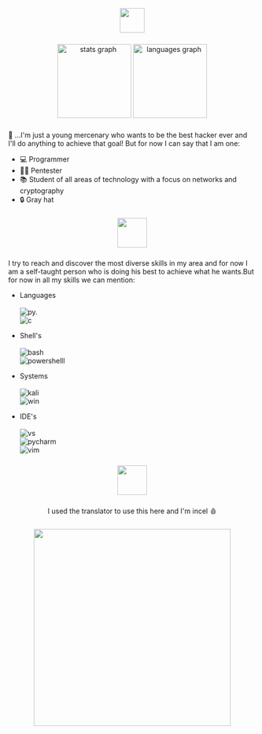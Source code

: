 <div align="center">
  <img height="50" src="https://see.fontimg.com/api/renderfont4/KerX/eyJyIjoiZnMiLCJoIjo3MCwidyI6MTAwMCwiZnMiOjcwLCJmZ2MiOiIjQjYwMjAyIiwiYmdjIjoiI0ZGRkZGRiIsInQiOjF9/aGF0ZWZ1bCBzb3Vs/hacked.png"  />
</div>


###

<div align="center">
  <img src="https://github-readme-stats.vercel.app/api?username=d0nt-sm1le&hide_title=false&hide_rank=false&show_icons=true&include_all_commits=true&count_private=true&disable_animations=false&theme=default&locale=en&hide_border=false&order=1&title_color=8C0404&bg_color=090504&icon_color=8C4C27&text_color=590202&border_color=260A0D" height="150" alt="stats graph"  />
  <img src="https://github-readme-stats.vercel.app/api/top-langs?username=d0nt-sm1le&locale=en&hide_title=false&layout=compact&card_width=320&langs_count=5&theme=default&hide_border=true&order=2&title_color=8C0404&bg_color=090504&icon_color=8C4C27&text_color=590202&border_color=260A0D" height="150" alt="languages graph"  />
</div>

###

<p align="left">👑 ...I'm just a young mercenary who wants to be the best hacker ever and I'll do anything to achieve that goal! But for now I can say that I am one: </p>

* 💻 Programmer
* 👨‍💻 Pentester
* 📚 Student of all areas of technology with a focus on networks and cryptography
* 🔒 Gray hat

###

<div align="center">
  <img height="60" src="https://see.fontimg.com/api/renderfont4/KerX/eyJyIjoiZnMiLCJoIjo3MCwidyI6MTAwMCwiZnMiOjcwLCJmZ2MiOiIjQkIwNDA0IiwiYmdjIjoiI0ZGRkZGRiIsInQiOjF9/c2tpbGxz/hacked.png"  />
</div>

###

<p align="left">I try to reach and discover the most diverse skills in my area and for now I am a self-taught person who is doing his best to achieve what he wants.But for now in all my skills we can mention:</p>

* Languages <br><br>
![py.](https://img.shields.io/badge/Python-090504?style=for-the-badge&logo=python&logoColor=8F0303)<br>
![c](https://img.shields.io/badge/C-090504?style=for-the-badge&logo=c&logoColor=8F0303)

* Shell's <br><br>
![bash](https://img.shields.io/badge/Shell_Script-090504?style=for-the-badge&logo=gnu-bash&logoColor=8F0303)<br>
![powershelll](https://img.shields.io/badge/Powershell-090504?style=for-the-badge&logo=powershell&logoColor=8F0303)

* Systems <br><br>
![kali](https://img.shields.io/badge/Kali_Linux-090504?style=for-the-badge&logo=kali-linux&logoColor=FF0000)<br>
![win](https://img.shields.io/badge/Windows-090504?style=for-the-badge&logo=windows&logoColor=8F0303)

* IDE's <br><br>
![vs](https://img.shields.io/badge/Visual_Studio_Code-090504?style=for-the-badge&logo=visual%20studio%20code&logoColor=8F0303)<br>
![pycharm](https://img.shields.io/badge/PyCharm-090504.svg?&style=for-the-badge&logo=PyCharm&logoColor=8F0303)<br>
![vim](https://img.shields.io/badge/VIM-090504.svg?&style=for-the-badge&logo=vim&logoColor=8F0303)

###

<div align="center">
  <img height="60" src="https://see.fontimg.com/api/renderfont4/KerX/eyJyIjoiZnMiLCJoIjo3MCwidyI6MTAwMCwiZnMiOjcwLCJmZ2MiOiIjQkIwNDA0IiwiYmdjIjoiI0ZGRkZGRiIsInQiOjF9/SEFDS0VE/hacked.png" />

###

<p align="center">I used the translator to use this here and I'm incel 🩸</p>

###

<div align="center">
  <img height="400" src="https://static.wikia.nocookie.net/fiction-battlefield/images/2/22/Berserk_wallpaper_by_fazal_sama-d91t79u.jpg/revision/latest?cb=20181029143844&path-prefix=pt-br"  />
</div>

###

